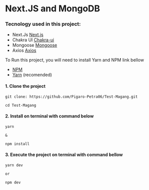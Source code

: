 # Next.JS and MongoDB
### Tecnology used in this project:

- Next.Js [Next.js](https://nextjs.org/)
- Chakra UI [Chakra-ui](https://chakra-ui.com/)
- Mongoose [Mongoose](https://mongoosejs.com/)
- Axios [Axios](https://axios-http.com/docs/intro)

<p>To Run this project, you will need to install
Yarn and NPM link bellow</p>

- [NPM](https://www.npmjs.com/)
- [Yarn](https://yarnpkg.com/lang/en/) (recomended)

<p>

#### 1. Clone the project

```
git clone: https://github.com/Pigaro-Petra06/Test-Magang.git

cd Test-Magang
```

#### 2. Install on terminal with command below

```
yarn

&

npm install
```

#### 3. Execute the project on terminal with command bellow

```
yarn dev

or

npm dev
```
